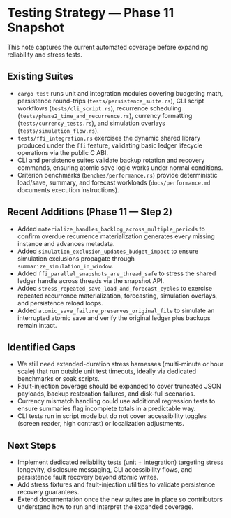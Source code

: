 # Testing Strategy — Phase 11 Snapshot

This note captures the current automated coverage before expanding reliability and stress tests.

## Existing Suites
- `cargo test` runs unit and integration modules covering budgeting math, persistence round-trips (`tests/persistence_suite.rs`), CLI script workflows (`tests/cli_script.rs`), recurrence scheduling (`tests/phase2_time_and_recurrence.rs`), currency formatting (`tests/currency_tests.rs`), and simulation overlays (`tests/simulation_flow.rs`).
- `tests/ffi_integration.rs` exercises the dynamic shared library produced under the `ffi` feature, validating basic ledger lifecycle operations via the public C ABI.
- CLI and persistence suites validate backup rotation and recovery commands, ensuring atomic save logic works under normal conditions.
- Criterion benchmarks (`benches/performance.rs`) provide deterministic load/save, summary, and forecast workloads (`docs/performance.md` documents execution instructions).

## Recent Additions (Phase 11 — Step 2)
- Added `materialize_handles_backlog_across_multiple_periods` to confirm overdue recurrence materialization generates every missing instance and advances metadata.
- Added `simulation_exclusion_updates_budget_impact` to ensure simulation exclusions propagate through `summarize_simulation_in_window`.
- Added `ffi_parallel_snapshots_are_thread_safe` to stress the shared ledger handle across threads via the snapshot API.
- Added `stress_repeated_save_load_and_forecast_cycles` to exercise repeated recurrence materialization, forecasting, simulation overlays, and persistence reload loops.
- Added `atomic_save_failure_preserves_original_file` to simulate an interrupted atomic save and verify the original ledger plus backups remain intact.

## Identified Gaps
- We still need extended-duration stress harnesses (multi-minute or hour scale) that run outside unit test timeouts, ideally via dedicated benchmarks or soak scripts.
- Fault-injection coverage should be expanded to cover truncated JSON payloads, backup restoration failures, and disk-full scenarios.
- Currency mismatch handling could use additional regression tests to ensure summaries flag incomplete totals in a predictable way.
- CLI tests run in script mode but do not cover accessibility toggles (screen reader, high contrast) or localization adjustments.

## Next Steps
- Implement dedicated reliability tests (unit + integration) targeting stress longevity, disclosure messaging, CLI accessibility flows, and persistence fault recovery beyond atomic writes.
- Add stress fixtures and fault-injection utilities to validate persistence recovery guarantees.
- Extend documentation once the new suites are in place so contributors understand how to run and interpret the expanded coverage.
